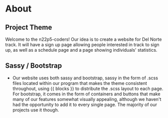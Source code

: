 # About

## Project Theme

Welcome to the n22p5-coders! Our idea is to create a website for Del Norte track. It will have a sign up page allowing people interested in track to sign up, as well as a schedule page and a page showing individuals' statistics. 

## Sassy / Bootstrap

- Our website uses both sassy and bootstrap, sassy in the form of .scss files located within our program that makes the theme consistent throughout, using {{ blocks }} to distribute the .scss layout to each page. For bootstrap, it comes in the form of containers and buttons that make many of our features somewhat visually appealing, although we haven't had the opportunity to add it to every single page. The majority of our projects use it though.
